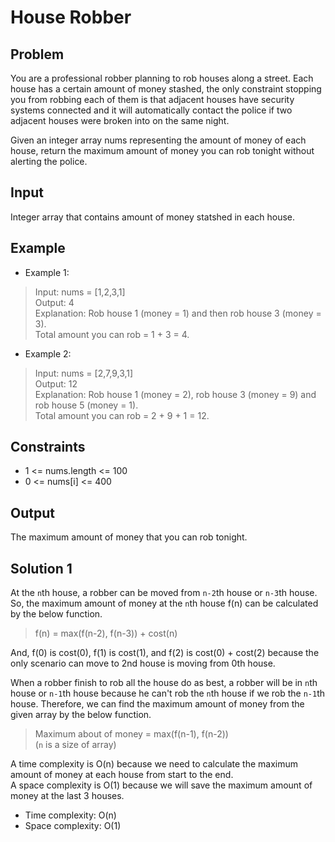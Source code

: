 # House Robber

## Problem

You are a professional robber planning to rob houses along a street. Each house has a certain amount of money stashed, the only constraint stopping you from robbing each of them is that adjacent houses have security systems connected and it will automatically contact the police if two adjacent houses were broken into on the same night.

Given an integer array nums representing the amount of money of each house, return the maximum amount of money you can rob tonight without alerting the police.

## Input

Integer array that contains amount of money statshed in each house.

## Example

- Example 1:

>Input: nums = [1,2,3,1]  
Output: 4  
Explanation: Rob house 1 (money = 1) and then rob house 3 (money = 3).  
Total amount you can rob = 1 + 3 = 4.  

- Example 2:

>Input: nums = [2,7,9,3,1]  
Output: 12  
Explanation: Rob house 1 (money = 2), rob house 3 (money = 9) and rob house 5 (money = 1).  
Total amount you can rob = 2 + 9 + 1 = 12.  

## Constraints

- 1 <= nums.length <= 100
- 0 <= nums[i] <= 400

## Output

The maximum amount of money that you can rob tonight.

## Solution 1

At the `n`th house, a robber can be moved from `n-2`th house or `n-3`th house. So, the maximum amount of money at the `n`th house f(n) can be calculated by the below function.

>f(n) = max(f(n-2), f(n-3)) + cost(n)

And, f(0) is cost(0), f(1) is cost(1), and f(2) is cost(0) + cost(2) because the only scenario can move to 2nd house is moving from 0th house.

When a robber finish to rob all the house do as best, a robber will be in `n`th house or `n-1`th house because he can't rob the `n`th house if we rob the `n-1`th house. Therefore, we can find the maximum amount of money from the given array by the below function.

>Maximum about of money = max(f(n-1), f(n-2))  
(`n` is a size of array)

A time complexity is O(n) because we need to calculate the maximum amount of money at each house from start to the end.  
A space complexity is O(1) because we will save the maximum amount of money at the last 3 houses.

- Time complexity: O(n)
- Space complexity: O(1)
